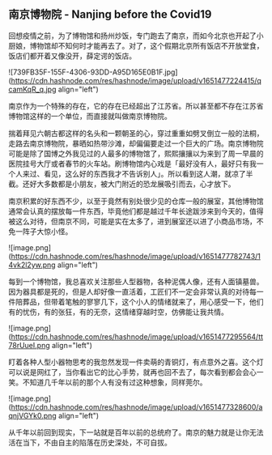## 南京博物院 - Nanjing before the Covid19

回想疫情之前，为了博物馆和扬州炒饭，专门跑去了南京，而如今北京也开起了小厨娘，博物馆却不知何时才能再去了。对了，这个假期北京所有饭店不开放堂食，饭店们都开着又像没开，薛定谔的饭店。

![739FB35F-155F-4306-93DD-A95D165E0B1F.jpg](https://cdn.hashnode.com/res/hashnode/image/upload/v1651477224415/qcamKqR_q.jpg align="left")

南京作为一个特殊的存在，它的存在已经超出了江苏省。所以甚至都不存在江苏省博物馆这样的一个单位，而直接就叫做南京博物院。

揣着拜见六朝古都这样的名头和一颗朝圣的心，穿过重重如劈叉倒立一般的法桐，走路去南京博物院，暴晒如热带沙滩，却偏偏要走过一个巨大的广场。南京博物院可能是除了国博之外我见过的人最多的博物馆了，熙熙攘攘以为来到了周一早晨的医院挂号大厅或者春节的火车站。刷博物馆内心戏是「最好没有人，最好只有我一个人来过、看见，这么好的东西我才不告诉别人」。所以看到这人潮，就凉了半截。还好大多数都是小朋友，被大门附近的恐龙展吸引而去，心才放下。

南京积累的好东西不少，以至于竟然有别处很少见的仓库一般的展室，其他博物馆通常会认真的摆放每一件东西，毕竟他们都是越过千年长途跋涉来到今天的，值得被这么对待，但南京不同，可能是实在太多了，进到展室还以进了小商品市场，不免一阵子大惊小怪。


![image.png](https://cdn.hashnode.com/res/hashnode/image/upload/v1651477782743/14vk2l2yw.png align="left")

每到一个博物馆，我总喜欢关注那些人型器物，各种泥偶人像，还有人面镇墓兽。因为器具都是死的，但是人却好像一直活着，工匠们不一定会非常认真的对待每一件陪葬品，但带着笔触的寥寥几下，这个小人的情绪就来了，用心感受一下，他们有的忧伤，有的张狂，有的无奈，这情绪穿越时空，仿佛能让我共情。

![image.png](https://cdn.hashnode.com/res/hashnode/image/upload/v1651477295564/tt78rUueI.png align="left")

盯着各种人型小器物思考的我忽然发现一件卖萌的青铜灯，有点意外之喜。这个灯可以说是网红了，当你看出它的比心手势，就再也回不去了，每次看到都会会心一笑。不知道几千年以前的那个人有没有过这种想象，同样莞尔。

![image.png](https://cdn.hashnode.com/res/hashnode/image/upload/v1651477328600/aqnjVGYk0.png align="left")

从千年以前回到现实，下一站就是百年以前的总统府了。南京的魅力就是让你无法活在当下，不由自主的陷落在历史深处，不可自拔。
